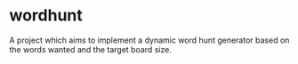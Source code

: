 # wordhunt
A project which aims to implement a dynamic word hunt generator based on the words wanted and the target board size.
